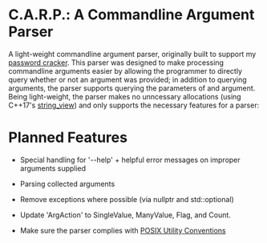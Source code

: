 # C.A.R.P.: A Commandline Argument Parser
A light-weight commandline argument parser, originally built to support my [password cracker](https://github.com/EthanC2/password-cracker). This parser was designed to make
processing commandline arguments easier by allowing the programmer to directly query whether or not an argument was provided; in addition to querying arguments, the parser
supports querying the parameters of and argument. Being light-weight, the parser makes no unncessary allocations (using C++17's [string_view](https://docs.microsoft.com/en-us/cpp/standard-library/string-view?view=msvc-170)) and only supports the necessary
features for a parser: 

# Planned Features
- Special handling for '--help' + helpful error messages on improper arguments supplied
- Parsing collected arguments
- Remove exceptions where possible (via nullptr and std::optional)
- Update 'ArgAction' to SingleValue, ManyValue, Flag, and Count.

- Make sure the parser complies with [POSIX Utility Conventions](https://pubs.opengroup.org/onlinepubs/9699919799/basedefs/V1_chap12.html)

